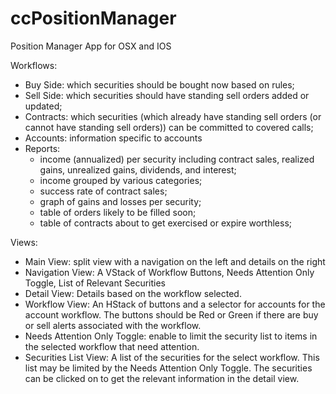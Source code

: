 # ccPositionManager
Position Manager App for OSX and IOS


Workflows:
- Buy Side:  which securities should be bought now based on rules;
- Sell Side:  which securities should have standing sell orders added or updated;
- Contracts:  which securities (which already have standing sell orders (or cannot have standing sell orders)) can be committed to covered calls;
- Accounts:  information specific to accounts
- Reports:  
    - income (annualized) per security including contract sales, realized gains, unrealized gains, dividends, and interest;
    - income grouped by various categories;
    - success rate of contract sales;
    - graph of gains and losses per security;
    - table of orders likely to be filled soon;
    - table of contracts about to get exercised or expire worthless;

Views:
- Main View:  split view with a navigation on the left and details on the right
- Navigation View:  A VStack of  Workflow Buttons, Needs Attention Only Toggle, List of Relevant Securities
- Detail View:  Details based on the workflow selected.
- Workflow View:  An HStack of buttons and a selector for accounts for the account workflow.  The buttons should be Red or Green if there are buy or sell alerts associated with the workflow.
- Needs Attention Only Toggle:  enable to limit the security list to items in the selected workflow that need attention.
- Securities List View:  A list of the securities for the select workflow.  This list may be limited by the Needs Attention Only Toggle.  The securities can be clicked on to get the relevant information in the detail view.



